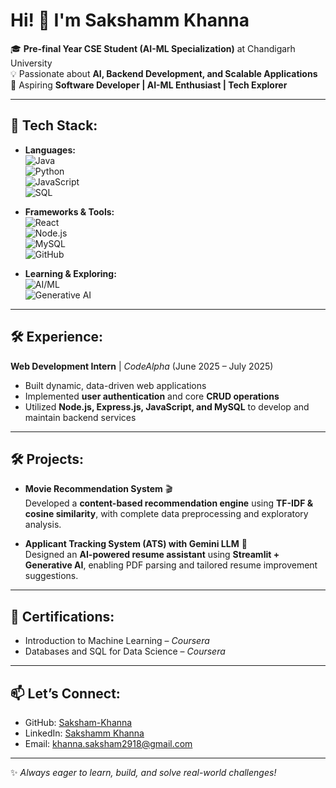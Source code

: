 # Hi! 👋 I'm Sakshamm Khanna  

🎓 **Pre-final Year CSE Student (AI-ML Specialization)** at Chandigarh University  
💡 Passionate about **AI, Backend Development, and Scalable Applications**  
🚀 Aspiring **Software Developer | AI-ML Enthusiast | Tech Explorer**  

---

## 💼 Tech Stack:

- **Languages:**  
  ![Java](https://img.shields.io/badge/Java-007396?style=for-the-badge&logo=java&logoColor=white)  
  ![Python](https://img.shields.io/badge/Python-3776AB?style=for-the-badge&logo=python&logoColor=white)  
  ![JavaScript](https://img.shields.io/badge/JavaScript-F7DF1E?style=for-the-badge&logo=javascript&logoColor=black)  
  ![SQL](https://img.shields.io/badge/SQL-4479A1?style=for-the-badge&logo=postgresql&logoColor=white)  

- **Frameworks & Tools:**  
  ![React](https://img.shields.io/badge/React-61DAFB?style=for-the-badge&logo=react&logoColor=black)  
  ![Node.js](https://img.shields.io/badge/Node.js-339933?style=for-the-badge&logo=node.js&logoColor=white)  
  ![MySQL](https://img.shields.io/badge/MySQL-4479A1?style=for-the-badge&logo=mysql&logoColor=white)  
  ![GitHub](https://img.shields.io/badge/GitHub-181717?style=for-the-badge&logo=github&logoColor=white)  

- **Learning & Exploring:**  
  ![AI/ML](https://img.shields.io/badge/AI%2FML-FF6F00?style=for-the-badge&logo=tensorflow&logoColor=white)  
  ![Generative AI](https://img.shields.io/badge/Generative%20AI-8A2BE2?style=for-the-badge)  

---

## 🛠️ Experience:

**Web Development Intern** | *CodeAlpha* (June 2025 – July 2025)  
- Built dynamic, data-driven web applications  
- Implemented **user authentication** and core **CRUD operations**  
- Utilized **Node.js, Express.js, JavaScript, and MySQL** to develop and maintain backend services  

---

## 🛠️ Projects:

- **Movie Recommendation System** 🎬  
  Developed a **content-based recommendation engine** using **TF-IDF & cosine similarity**, with complete data preprocessing and exploratory analysis.  

- **Applicant Tracking System (ATS) with Gemini LLM** 🤖  
  Designed an **AI-powered resume assistant** using **Streamlit + Generative AI**, enabling PDF parsing and tailored resume improvement suggestions.  

---

## 📜 Certifications:

- Introduction to Machine Learning – *Coursera*  
- Databases and SQL for Data Science – *Coursera*  

---

## 📫 Let’s Connect:

- GitHub: [Saksham-Khanna](https://github.com/Saksham-Khanna)  
- LinkedIn: [Sakshamm Khanna](https://www.linkedin.com/in/sakshamm-khanna29)  
- Email: khanna.saksham2918@gmail.com  

---

✨ *Always eager to learn, build, and solve real-world challenges!*  
